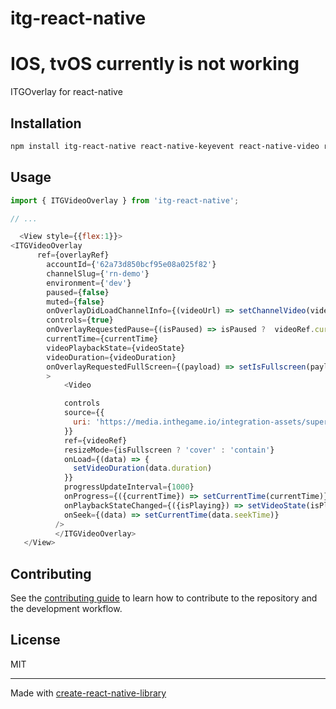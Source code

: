 # itg-react-native

# IOS, tvOS currently is not working

ITGOverlay for react-native

## Installation

```sh
npm install itg-react-native react-native-keyevent react-native-video react-native-vector-icons

```

## Usage

```js
import { ITGVideoOverlay } from 'itg-react-native';

// ...

  <View style={{flex:1}}>
<ITGVideoOverlay
      ref={overlayRef}
        accountId={'62a73d850bcf95e08a025f82'}
        channelSlug={'rn-demo'}
        environment={'dev'}
        paused={false}
        muted={false}
        onOverlayDidLoadChannelInfo={(videoUrl) => setChannelVideo(videoUrl)}
        controls={true}
        onOverlayRequestedPause={(isPaused) => isPaused ?  videoRef.current?.pause() : videoRef.current?.resume()}
        currentTime={currentTime}
        videoPlaybackState={videoState}
        videoDuration={videoDuration}
        onOverlayRequestedFullScreen={(payload) => setIsFullscreen(payload)}
        >
            <Video

            controls
            source={{
              uri: 'https://media.inthegame.io/integration-assets/superdemo-720p.mp4'
            }}
            ref={videoRef}
            resizeMode={isFullscreen ? 'cover' : 'contain'}
            onLoad={(data) => {
              setVideoDuration(data.duration)
            }}
            progressUpdateInterval={1000}
            onProgress={({currentTime}) => setCurrentTime(currentTime)}
            onPlaybackStateChanged={({isPlaying}) => setVideoState(isPlaying)}
            onSeek={(data) => setCurrentTime(data.seekTime)}
          />  
          </ITGVideoOverlay>
   </View>
```

## Contributing

See the [contributing guide](CONTRIBUTING.md) to learn how to contribute to the repository and the development workflow.

## License

MIT

---

Made with [create-react-native-library](https://github.com/callstack/react-native-builder-bob)
